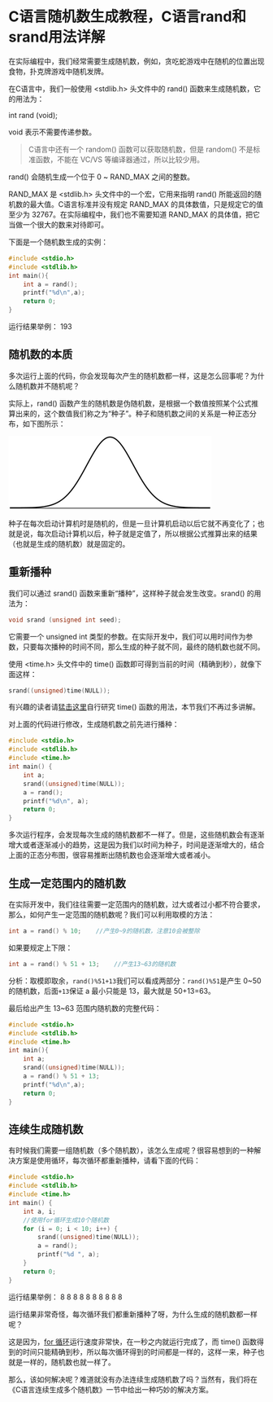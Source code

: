 # C语言随机数生成教程，C语言rand和srand用法详解

在实际编程中，我们经常需要生成随机数，例如，贪吃蛇游戏中在随机的位置出现食物，扑克牌游戏中随机发牌。

在C语言中，我们一般使用 <stdlib.h> 头文件中的 rand() 函数来生成随机数，它的用法为：

int rand (void);

void 表示不需要传递参数。

> C语言中还有一个 random() 函数可以获取随机数，但是 random() 不是标准函数，不能在 VC/VS 等编译器通过，所以比较少用。

rand() 会随机生成一个位于 0 ~ RAND_MAX 之间的整数。

RAND_MAX 是 <stdlib.h> 头文件中的一个宏，它用来指明 rand() 所能返回的随机数的最大值。C语言标准并没有规定 RAND_MAX 的具体数值，只是规定它的值至少为 32767。在实际编程中，我们也不需要知道 RAND_MAX 的具体值，把它当做一个很大的数来对待即可。

下面是一个随机数生成的实例：

```c
#include <stdio.h>
#include <stdlib.h>
int main(){
    int a = rand();
    printf("%d\n",a);
    return 0;
}
```

运行结果举例：
193

## 随机数的本质

多次运行上面的代码，你会发现每次产生的随机数都一样，这是怎么回事呢？为什么随机数并不随机呢？

实际上，rand() 函数产生的随机数是伪随机数，是根据一个数值按照某个公式推算出来的，这个数值我们称之为“种子”。种子和随机数之间的关系是一种正态分布，如下图所示：



![1-1Z11QAT9315](images/1-1Z11QAT9315.gif)


种子在每次启动计算机时是随机的，但是一旦计算机启动以后它就不再变化了；也就是说，每次启动计算机以后，种子就是定值了，所以根据公式推算出来的结果（也就是生成的随机数）就是固定的。

## 重新播种

我们可以通过 srand() 函数来重新“播种”，这样种子就会发生改变。srand() 的用法为：

```c
void srand (unsigned int seed);
```

它需要一个 unsigned int 类型的参数。在实际开发中，我们可以用时间作为参数，只要每次播种的时间不同，那么生成的种子就不同，最终的随机数也就不同。

使用 <time.h> 头文件中的 time() 函数即可得到当前的时间（精确到秒），就像下面这样：

```c
srand((unsigned)time(NULL));
```

有兴趣的读者请[猛击这里](http://www.cplusplus.com/reference/ctime/time/)自行研究 time() 函数的用法，本节我们不再过多讲解。

对上面的代码进行修改，生成随机数之前先进行播种：

```c
#include <stdio.h>
#include <stdlib.h>
#include <time.h>
int main() {
    int a;
    srand((unsigned)time(NULL));
    a = rand();
    printf("%d\n", a);
    return 0;
}
```

多次运行程序，会发现每次生成的随机数都不一样了。但是，这些随机数会有逐渐增大或者逐渐减小的趋势，这是因为我们以时间为种子，时间是逐渐增大的，结合上面的正态分布图，很容易推断出随机数也会逐渐增大或者减小。

## 生成一定范围内的随机数

在实际开发中，我们往往需要一定范围内的随机数，过大或者过小都不符合要求，那么，如何产生一定范围的随机数呢？我们可以利用取模的方法：

```c
int a = rand() % 10;    //产生0~9的随机数，注意10会被整除
```

如果要规定上下限：

```c
int a = rand() % 51 + 13;    //产生13~63的随机数
```

分析：取模即取余，`rand()%51+13`我们可以看成两部分：`rand()%51`是产生 0~50 的随机数，后面`+13`保证 a 最小只能是 13，最大就是 50+13=63。

最后给出产生 13~63 范围内随机数的完整代码：

```c
#include <stdio.h>
#include <stdlib.h>
#include <time.h>
int main(){
    int a;
    srand((unsigned)time(NULL));
    a = rand() % 51 + 13;
    printf("%d\n",a);
    return 0;
}
```

## 连续生成随机数

有时候我们需要一组随机数（多个随机数），该怎么生成呢？很容易想到的一种解决方案是使用循环，每次循环都重新播种，请看下面的代码：

```c
#include <stdio.h>
#include <stdlib.h>
#include <time.h>
int main() {
    int a, i;
    //使用for循环生成10个随机数
    for (i = 0; i < 10; i++) {
        srand((unsigned)time(NULL));
        a = rand();
        printf("%d ", a);
    }
    return 0;
}
```

运行结果举例：
8 8 8 8 8 8 8 8 8 8

运行结果非常奇怪，每次循环我们都重新播种了呀，为什么生成的随机数都一样呢？

这是因为，[for 循环](http://c.biancheng.net/view/172.html)运行速度非常快，在一秒之内就运行完成了，而 time() 函数得到的时间只能精确到秒，所以每次循环得到的时间都是一样的，这样一来，种子也就是一样的，随机数也就一样了。

那么，该如何解决呢？难道就没有办法连续生成随机数了吗？当然有，我们将在《C语言连续生成多个随机数》一节中给出一种巧妙的解决方案。